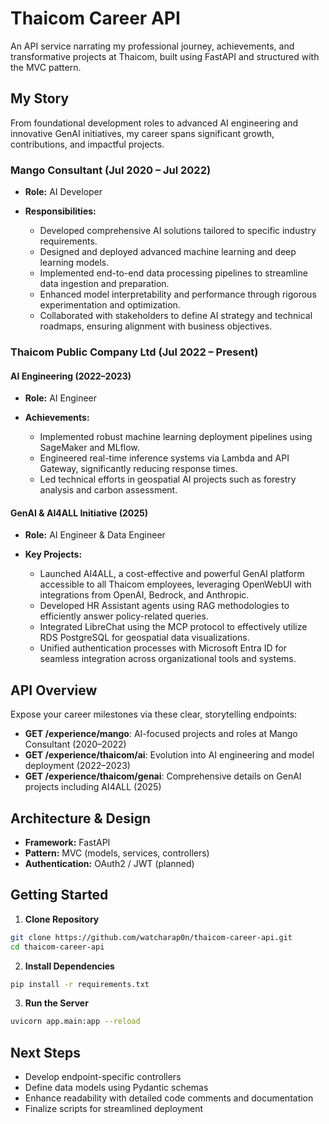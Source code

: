 # Thaicom Career API

An API service narrating my professional journey, achievements, and transformative projects at Thaicom, built using FastAPI and structured with the MVC pattern.

## My Story

From foundational development roles to advanced AI engineering and innovative GenAI initiatives, my career spans significant growth, contributions, and impactful projects.

### Mango Consultant (Jul 2020 – Jul 2022)

* **Role:** AI Developer
* **Responsibilities:**

  * Developed comprehensive AI solutions tailored to specific industry requirements.
  * Designed and deployed advanced machine learning and deep learning models.
  * Implemented end-to-end data processing pipelines to streamline data ingestion and preparation.
  * Enhanced model interpretability and performance through rigorous experimentation and optimization.
  * Collaborated with stakeholders to define AI strategy and technical roadmaps, ensuring alignment with business objectives.

### Thaicom Public Company Ltd (Jul 2022 – Present)

#### AI Engineering (2022–2023)

* **Role:** AI Engineer
* **Achievements:**

  * Implemented robust machine learning deployment pipelines using SageMaker and MLflow.
  * Engineered real-time inference systems via Lambda and API Gateway, significantly reducing response times.
  * Led technical efforts in geospatial AI projects such as forestry analysis and carbon assessment.

#### GenAI & AI4ALL Initiative (2025)

* **Role:** AI Engineer & Data Engineer
* **Key Projects:**

  * Launched AI4ALL, a cost-effective and powerful GenAI platform accessible to all Thaicom employees, leveraging OpenWebUI with integrations from OpenAI, Bedrock, and Anthropic.
  * Developed HR Assistant agents using RAG methodologies to efficiently answer policy-related queries.
  * Integrated LibreChat using the MCP protocol to effectively utilize RDS PostgreSQL for geospatial data visualizations.
  * Unified authentication processes with Microsoft Entra ID for seamless integration across organizational tools and systems.

## API Overview

Expose your career milestones via these clear, storytelling endpoints:

* **GET /experience/mango**: AI-focused projects and roles at Mango Consultant (2020–2022)
* **GET /experience/thaicom/ai**: Evolution into AI engineering and model deployment (2022–2023)
* **GET /experience/thaicom/genai**: Comprehensive details on GenAI projects including AI4ALL (2025)

## Architecture & Design

* **Framework:** FastAPI
* **Pattern:** MVC (models, services, controllers)
* **Authentication:** OAuth2 / JWT (planned)

## Getting Started

1. **Clone Repository**

```bash
git clone https://github.com/watcharap0n/thaicom-career-api.git
cd thaicom-career-api
```

2. **Install Dependencies**

```bash
pip install -r requirements.txt
```

3. **Run the Server**

```bash
uvicorn app.main:app --reload
```

## Next Steps

* Develop endpoint-specific controllers
* Define data models using Pydantic schemas
* Enhance readability with detailed code comments and documentation
* Finalize scripts for streamlined deployment
